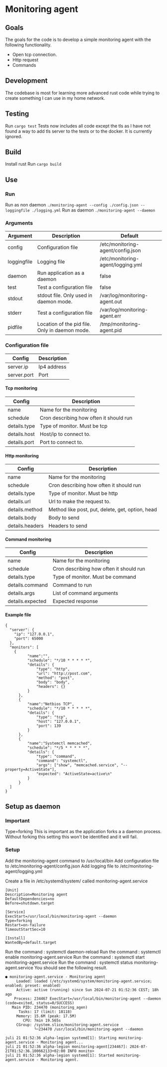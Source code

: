# Monitoring agent

## Goals

The goals for the code is to develop a simple monitoring agent with the following functionality.
- Open tcp connection.
- Http request
- Commands

## Development

The codebase is most for learning more advanced rust code while trying to create something I can use in my home network.

## Testing
Run `cargo test`
Tests now includes all code except the tls as I have not found a way to add tls server to the tests or to the docker. It is currently ignored.

## Build

Install rust
Run `cargo build`

## Use

### Run

Run as non daemon `./monitoring-agent --config ./config.json --loggingfile ./logging.yml`
Run as daemon `./monitoring-agent --daemon`

### Arguments
| Argument  | Description | Default | 
| ------------- | ------------- | ------------- |
| config | Configuration file | /etc/monitoring-agent/config.json | 
| loggingfile | Logging file | /etc/monitoring-agent/logging.yml |
| daemon | Run application as a daemon  | false | 
| test | Test a configuration file | false | 
| stdout | stdout file. Only used in daemon mode. | /var/log/monitoring-agent.out | 
| stderr | Test a configuration file | /var/log/monitoring-agent.err | 
| pidfile | Location of the pid file. Only in daemon mode. | /tmp/monitoring-agent.pid |

### Configuration file

| Config  | Description | 
| ------------- | ------------- |
| server.ip | Ip4 address | 
| server.port | Port | 

#### Tcp monitoring

| Config  | Description | 
| ------------- | ------------- |
| name | Name for the monitoring | 
| schedule | Cron describing how often it should run | 
| details.type | Type of monitor. Must be tcp | 
| details.host | Host/ip to connect to. | 
| details.port | Port to connect to. | 

#### Http monitoring

| Config  | Description | 
| ------------- | ------------- |
| name | Name for the monitoring | 
| schedule | Cron describing how often it should run | 
| details.type | Type of monitor. Must be http | 
| details.url | Url to make the request to. | 
| details.method | Method like post, put, delete, get, option, head | 
| details.body | Body to send | 
| details.headers | Headers to send | 

#### Command monitoring

| Config  | Description | 
| ------------- | ------------- |
| name | Name for the monitoring | 
| schedule | Cron describing how often it should run | 
| details.type | Type of monitor. Must be command | 
| details.command | Command to run | 
| details.args | List of command arguments | 
| details.expected | Expected response | 

#### Example file

```
{
  "server": {
    "ip": "127.0.0.1",
    "port": 65000
  },
  "monitors": [
    {
          "name":"",
          "schedule": "*/10 * * * * *",
          "details": {
              "type": "http",
              "url": "http://post.com",
              "method": "post",
              "body": "body",
              "headers": {}
          }
      },
      {
          "name":"Netbios TCP",
          "schedule": "*/10 * * * * *",
          "details": {
              "type": "tcp",
              "host": "127.0.0.1",
              "port": 139
          }
      },
      {
          "name":"Systemctl memcached",
          "schedule": "*/5 * * * * *",
          "details": {
              "type": "command",
              "command": "systemctl",
              "args": ["show", "memcached.service", "--property=ActiveState"],
              "expected": "ActiveState=active\n"
          }
      }
  ]
}
```

## Setup as daemon
### Important
Type=forking This is important as the application forks a a daemon process. Without forking this setting this won't be identified and it will fail.

### Setup
Add the monitoring-agent command to /usr/local/bin
Add configuration file to /etc/monitoring-agent/config.json
Add logging file to /etc/monitoring-agent/logging.yml

Create a file in /etc/systemd/system/ called monitoring-agent.service
```
[Unit]
Description=Monitoring agent
DefaultDependencies=no
Before=shutdown.target

[Service]
ExecStart=/usr/local/bin/monitoring-agent --daemon
Type=forking
Restart=on-failure
TimeoutStartSec=10

[Install]
WantedBy=default.target
```

Run the command : systemctl daemon-reload
Run the command : systemctl enable monitoring-agent.service
Run the command : systemctl start monitoring-agent.service
Run the command : systemctl status monitoring-agent.service 
You should see the following result.
```
● monitoring-agent.service - Monitoring agent
     Loaded: loaded (/etc/systemd/system/monitoring-agent.service; enabled; preset: enabled)
     Active: active (running) since Sun 2024-07-21 01:52:36 CEST; 18h ago
    Process: 234467 ExecStart=/usr/local/bin/monitoring-agent --daemon (code=exited, status=0/SUCCESS)
   Main PID: 234470 (monitoring_agen)
      Tasks: 17 (limit: 18118)
     Memory: 15.6M (peak: 17.5M)
        CPU: 7min 19.565s
     CGroup: /system.slice/monitoring-agent.service
             └─234470 /usr/local/bin/monitoring-agent --daemon

juli 21 01:52:36 alpha-legion systemd[1]: Starting monitoring-agent.service - Monitoring agent...
juli 21 01:52:36 alpha-legion monitoring-agent[234467]: 2024-07-21T01:52:36.100662133+02:00 INFO monito>
juli 21 01:52:36 alpha-legion systemd[1]: Started monitoring-agent.service - Monitoring agent.
```



